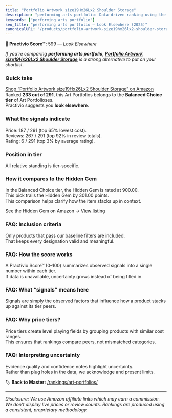 ```yaml
---
title: "Portfolio Artwork size19Hx26Lx2 Shoulder Storage"
description: "performing arts portfolio: Data-driven ranking using the Practivio Score™. Positioned by quality, value, demand, findability, momentum."
keywords: ["performing arts portfolio"]
seo_title: "performing arts portfolio — Look Elsewhere (2025)"
canonicalURL: "/products/portfolio-artwork-size19hx26lx2-shoulder-storage-B0F2NFRM6T/"
---
```


**🚫 Practivio Score™:** 599 — _Look Elsewhere_


*If you're comparing **performing arts portfolio**, **[Portfolio Artwork size19Hx26Lx2 Shoulder Storage](https://www.amazon.com/dp/B0F2NFRM6T?tag=practivio-20)** is a strong alternative to put on your shortlist.*
### Quick take
[Shop “Portfolio Artwork size19Hx26Lx2 Shoulder Storage” on Amazon](https://www.amazon.com/dp/B0F2NFRM6T?tag=practivio-20)
Ranked **233 out of 291**, this Art Portfolios belongs to the **Balanced Choice tier** of Art Portfolioses.  
Practivio suggests you **look elsewhere**.

### What the signals indicate
Price: 187 / 291 (top 65% lowest cost).  
Reviews: 267 / 291 (top 92% in review totals).  
Rating: 6 / 291 (top 3% by average rating).  

### Position in tier
All relative standing is tier-specific.

### How it compares to the Hidden Gem
In the Balanced Choice tier, the Hidden Gem is rated at 900.00.  
This pick trails the Hidden Gem by 301.00 points.  
This comparison helps clarify how the item stacks up in context.  

See the Hidden Gem on Amazon → [View listing](https://www.amazon.com/dp/B002CSRZKQ?tag=practivio-20)

### FAQ: Inclusion criteria
Only products that pass our baseline filters are included.  
That keeps every designation valid and meaningful.

### FAQ: How the score works
A Practivio Score™ (0–100) summarizes observed signals into a single number within each tier.  
If data is unavailable, uncertainty grows instead of being filled in.

### FAQ: What “signals” means here
Signals are simply the observed factors that influence how a product stacks up against its tier peers.

### FAQ: Why price tiers?
Price tiers create level playing fields by grouping products with similar cost ranges.  
This ensures that rankings compare peers, not mismatched categories.

### FAQ: Interpreting uncertainty
Evidence quality and confidence notes highlight uncertainty.  
Rather than plug holes in the data, we acknowledge and present limits.


🏷️ **Back to Master:** [/rankings/art-portfolios/](/rankings/art-portfolios/)

---
_Disclosure: We use Amazon affiliate links which may earn a commission. We don’t display live prices or review counts. Rankings are produced using a consistent, proprietary methodology._
